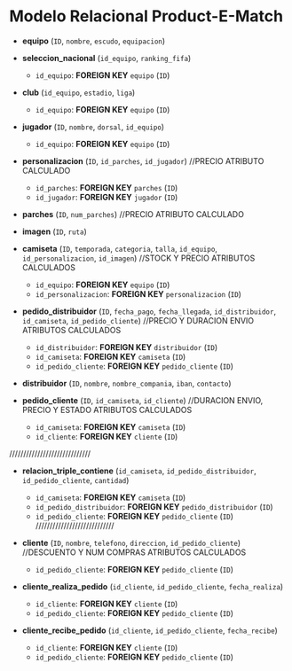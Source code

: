 # Modelo Relacional Product-E-Match

- **equipo** (`ID`, `nombre`, `escudo`, `equipacion`)

- **seleccion_nacional** (`id_equipo`, `ranking_fifa`)  
  - `id_equipo`: **FOREIGN KEY** `equipo` (`ID`)

- **club** (`id_equipo`, `estadio`, `liga`)  
  - `id_equipo`: **FOREIGN KEY** `equipo` (`ID`)

- **jugador** (`ID`, `nombre`, `dorsal`, `id_equipo`)  
  - `id_equipo`: **FOREIGN KEY** `equipo` (`ID`)

- **personalizacion** (`ID`, `id_parches`, `id_jugador`) //PRECIO ATRIBUTO CALCULADO
  - `id_parches`: **FOREIGN KEY** `parches` (`ID`)  
  - `id_jugador`: **FOREIGN KEY** `jugador` (`ID`)

- **parches** (`ID`, `num_parches`) //PRECIO ATRIBUTO CALCULADO

- **imagen** (`ID`, `ruta`)

- **camiseta** (`ID`, `temporada`, `categoria`, `talla`, `id_equipo`, `id_personalizacion`, `id_imagen`) //STOCK Y PRECIO ATRIBUTOS CALCULADOS
  - `id_equipo`: **FOREIGN KEY** `equipo` (`ID`)  
  - `id_personalizacion`: **FOREIGN KEY** `personalizacion` (`ID`)

- **pedido_distribuidor** (`ID`, `fecha_pago`, `fecha_llegada`, `id_distribuidor`, `id_camiseta`, `id_pedido_cliente`)  //PRECIO Y DURACION ENVIO ATRIBUTOS CALCULADOS
  - `id_distribuidor`: **FOREIGN KEY** `distribuidor` (`ID`)  
  - `id_camiseta`: **FOREIGN KEY** `camiseta` (`ID`)  
  - `id_pedido_cliente`: **FOREIGN KEY** `pedido_cliente` (`ID`)

- **distribuidor** (`ID`, `nombre`, `nombre_compania`, `iban`, `contacto`)

- **pedido_cliente** (`ID`, `id_camiseta`, `id_cliente`) //DURACION ENVIO, PRECIO Y ESTADO ATRIBUTOS CALCULADOS
  - `id_camiseta`: **FOREIGN KEY** `camiseta` (`ID`)  
  - `id_cliente`: **FOREIGN KEY** `cliente` (`ID`)

/////////////////////////////
- **relacion_triple_contiene** (`id_camiseta`, `id_pedido_distribuidor`, `id_pedido_cliente`, `cantidad`)
  - `id_camiseta`: **FOREIGN KEY** `camiseta` (`ID`)
  - `id_pedido_distribuidor`: **FOREIGN KEY** `pedido_distribuidor` (`ID`)
  - `id_pedido_cliente`: **FOREIGN KEY** `pedido_cliente` (`ID`)
////////////////////////////

- **cliente** (`ID`, `nombre`, `telefono`, `direccion`, `id_pedido_cliente`) //DESCUENTO Y NUM COMPRAS ATRIBUTOS CALCULADOS
  - `id_pedido_cliente`: **FOREIGN KEY** `pedido_cliente` (`ID`)

- **cliente_realiza_pedido** (`id_cliente`, `id_pedido_cliente`, `fecha_realiza`)
  - `id_cliente`: **FOREIGN KEY** `cliente` (`ID`)
  - `id_pedido_cliente`: **FOREIGN KEY** `pedido_cliente` (`ID`)

- **cliente_recibe_pedido** (`id_cliente`, `id_pedido_cliente`, `fecha_recibe`)  
  - `id_cliente`: **FOREIGN KEY** `cliente` (`ID`)
  - `id_pedido_cliente`: **FOREIGN KEY** `pedido_cliente` (`ID`)